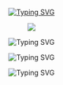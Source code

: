 

<!--
**travelless/travelless** is a ✨ _special_ ✨ repository because its `README.md` (this file) appears on your GitHub profile.

Here are some ideas to get you started:

- 🔭 I’m currently working on ...
- 🌱 I’m currently learning ...
- 👯 I’m looking to collaborate on ...
- 🤔 I’m looking for help with ...
- 💬 Ask me about ...
- 📫 How to reach me: ...
- 😄 Pronouns: ...
- ⚡ Fun fact: ...
-->
<!-- typing font -->
<p align="center">
<a href="https://git.io/typing-svg"><img src="https://readme-typing-svg.herokuapp.com?font=Fira+Code&pause=1000&color=F7F7F7&center=true&width=435&lines=Coding+World+!+!+!" alt="Typing SVG" /></a>
</p>
<!-- icon of social platforms -->
<p align="center">
<a title="github" target="_blank" href="https://github.com/travelless"><img src="https://img.shields.io/badge/dynamic/json?color=lightgrey&label=github&query=%24.data.totalSubs&suffix=followers&url=https%3A%2F%2Fapi.spencerwoo.com%2Fsubstats%2F%3Fsource%3Dgithub%26queryKey%3Dtravelless" ></a>
</p>
<!-- Stats Card -->
<p align="center">
 <img src="https://github-readme-stats.vercel.app/api?username=travelless" alt="Typing SVG" />
<!-- [![Anurag's GitHub stats](https://github-readme-stats.vercel.app/api?username=travelless)](https://github.com/anuraghazra/github-readme-stats) -->
</p>

<!-- daily sign -->
<p align="center">
  
 <img src="https://streak-stats.demolab.com?user=travelless&theme=dark)](https://git.io/streak-stats" alt="Typing SVG" />
<!-- [![GitHub Streak](https://streak-stats.demolab.com?user=travelless&theme=dark)](https://git.io/streak-stats) -->
</p>


<!-- Activity Graph -->
<p align="center">
  
 <img src="https://github-readme-activity-graph.cyclic.app/graph?username=travelless&custom_title=This%20is%20a%20title&hide_border=true" alt="Typing SVG" />
<!--   [![Ashutosh's github activity graph](https://github-readme-activity-graph.cyclic.app/graph?username=travelless)](https://github.com/ashutosh00710/github-readme-activity-graph) -->


</p>
